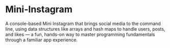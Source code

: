# Mini-Instagram
A console-based Mini Instagram that brings social media to the command line, using data structures like arrays and hash maps to handle users, posts, and likes — a fun, hands-on way to master programming fundamentals through a familiar app experience.
